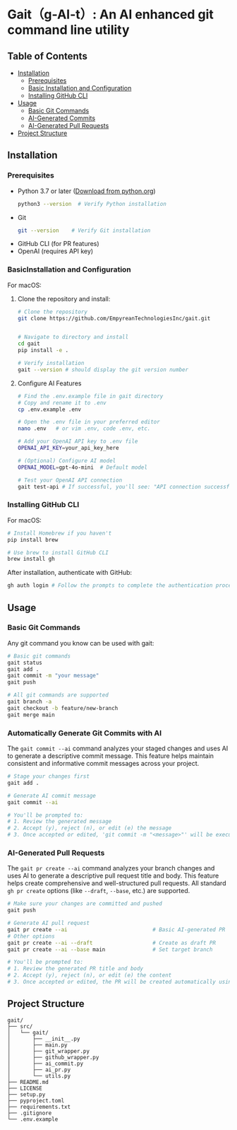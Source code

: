 # Gait（g-AI-t）: An AI enhanced git command line utility

## Table of Contents
- [Installation](#installation)
  - [Prerequisites](#prerequisites)
  - [Basic Installation and Configuration](#basic-installation-and-configuration)
  - [Installing GitHub CLI](#installing-github-cli)
- [Usage](#usage)
  - [Basic Git Commands](#basic-git-commands)
  - [AI-Generated Commits](#ai-generated-commits)
  - [AI-Generated Pull Requests](#ai-generated-pull-requests)
- [Project Structure](#project-structure)


## Installation

### Prerequisites
- Python 3.7 or later ([Download from python.org](https://www.python.org/downloads/))
  ```bash
  python3 --version  # Verify Python installation
  ```
- Git
  ```bash
  git --version    # Verify Git installation
  ```
- GitHub CLI (for PR features)
- OpenAI (requires API key)

### BasicInstallation and Configuration
For macOS:
1. Clone the repository and install:
   ```bash
   # Clone the repository
   git clone https://github.com/EmpyreanTechnologiesInc/gait.git


   # Navigate to directory and install
   cd gait
   pip install -e .
   
   # Verify installation
   gait --version # should display the git version number
   ```

2. Configure AI Features

   ```bash
   # Find the .env.example file in gait directory 
   # Copy and rename it to .env
   cp .env.example .env
   
   # Open the .env file in your preferred editor
   nano .env   # or vim .env, code .env, etc.
   
   # Add your OpenAI API key to .env file
   OPENAI_API_KEY=your_api_key_here
   
   # (Optional) Configure AI model
   OPENAI_MODEL=gpt-4o-mini  # Default model
   
   # Test your OpenAI API connection
   gait test-api # If successful, you'll see: "API connection successful!"
   ```

### Installing GitHub CLI
For macOS:
   ```bash
   # Install Homebrew if you haven't
   pip install brew
   
   # Use brew to install GitHub CLI
   brew install gh
   ```

After installation, authenticate with GitHub:
```bash
gh auth login # Follow the prompts to complete the authentication process
```

## Usage

### Basic Git Commands
Any git command you know can be used with gait:

```bash
# Basic git commands
gait status
gait add .
gait commit -m "your message"
gait push

# All git commands are supported
gait branch -a
gait checkout -b feature/new-branch
gait merge main
```

### Automatically Generate Git Commits with AI

The `gait commit --ai` command analyzes your staged changes and uses AI to generate a descriptive commit message. This feature helps maintain consistent and informative commit messages across your project.

```bash
# Stage your changes first
gait add .

# Generate AI commit message
gait commit --ai

# You'll be prompted to:
# 1. Review the generated message
# 2. Accept (y), reject (n), or edit (e) the message
# 3. Once accepted or edited, 'git commit -m "<message>"' will be executed automatically
```

### AI-Generated Pull Requests
The `gait pr create --ai` command analyzes your branch changes and uses AI to generate a descriptive pull request title and body. This feature helps create comprehensive and well-structured pull requests. All standard `gh pr create` options (like `--draft`, `--base`, etc.) are supported.

```bash
# Make sure your changes are committed and pushed
gait push

# Generate AI pull request
gait pr create --ai                           # Basic AI-generated PR
# Other options
gait pr create --ai --draft                   # Create as draft PR
gait pr create --ai --base main               # Set target branch

# You'll be prompted to:
# 1. Review the generated PR title and body
# 2. Accept (y), reject (n), or edit (e) the content
# 3. Once accepted or edited, the PR will be created automatically using GitHub CLI
```

## Project Structure
```
gait/
├── src/
│   └── gait/
│       ├── __init__.py
│       ├── main.py
│       ├── git_wrapper.py
│       ├── github_wrapper.py
│       ├── ai_commit.py
│       ├── ai_pr.py
│       └── utils.py
├── README.md
├── LICENSE
├── setup.py
├── pyproject.toml
├── requirements.txt
├── .gitignore
└── .env.example
```
